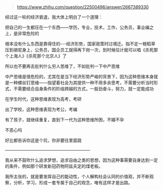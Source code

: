 > https://www.zhihu.com/question/22500496/answer/2667389330





经过这一轮的经济衰退，我大体上明白了一个道理：

把自己的一生都压在一个东西——学历，专业，技术，工作，公务员，事业编之上，是非常危险的

根本没有什么东西是靠得住的---经济形势，国家政策时过境迁。指不定一根稻草压到骆驼身上，公务员，国企员工就得再下岗一次，到时候估计就可以唱《杀死那个上海人》《杀死那个北京人》了

所以也不要再去批判什么穷人思维了，不如批判一下中产思维

中产思维是很危险的，尤其在是当下经济形势严峻的背景下，因为这种思维本身就是一种螺丝钉思维——指望着社会为其提供一种不用多余思考，不需要分析当时形式，不需要结合自身条件的阶级跨越的方式，一股劲奋斗，努力，就一定能成功

在学生时代，这种思维表现为高考，考研

出了学校，这种思维表现为考公，考编

有了孩子，就继续重复，直到下一代为这种思维所困，不婚不孕

不恶心吗

好比都告诉你这是个坑，你非要往里面跳

————————————————————

我从来不鼓吹什么追求梦想，追求自由之类的思想，因为这种事需要自身达到一定的条件，例如那个研发新冠药物阿兹夫定的煤老板。

我所主张的，就是要发挥自己的能动性，个人解构社会认同的价值观，并不断观察，分析，学习，形成一套专属于自己的观念，唯有这样才是出路。




